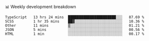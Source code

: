 📊 Weekly development breakdown
<!--START_SECTION:waka-->
```text
TypeScript   13 hrs 24 mins  ██████████████████████░░░   87.69 % 
SCSS         1 hr 35 mins    ██▓░░░░░░░░░░░░░░░░░░░░░░   10.36 % 
Other        11 mins         ▒░░░░░░░░░░░░░░░░░░░░░░░░   01.21 % 
JSON         5 mins          ░░░░░░░░░░░░░░░░░░░░░░░░░   00.56 % 
HTML         1 min           ░░░░░░░░░░░░░░░░░░░░░░░░░   00.17 % 
```
<!--END_SECTION:waka-->
